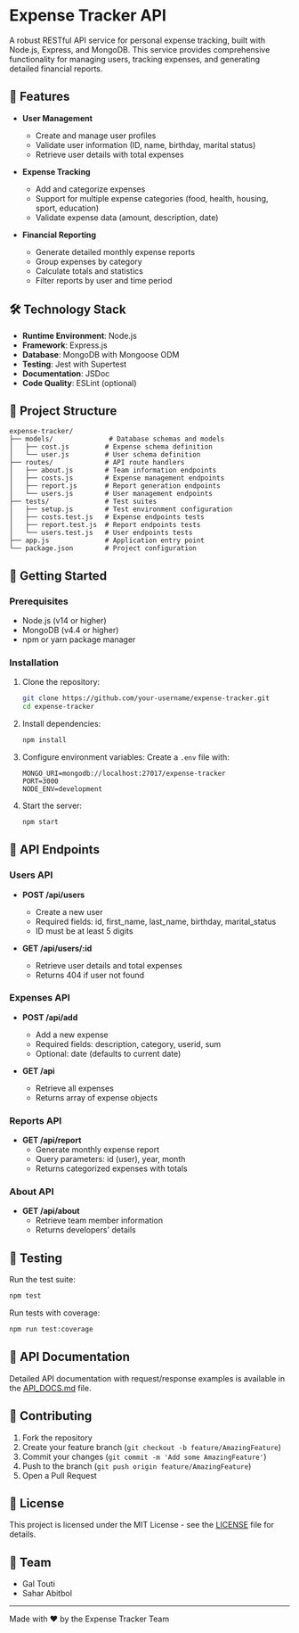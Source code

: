 # Expense Tracker API

A robust RESTful API service for personal expense tracking, built with Node.js, Express, and MongoDB. This service provides comprehensive functionality for managing users, tracking expenses, and generating detailed financial reports.

## 🚀 Features

- **User Management**
  - Create and manage user profiles
  - Validate user information (ID, name, birthday, marital status)
  - Retrieve user details with total expenses

- **Expense Tracking**
  - Add and categorize expenses
  - Support for multiple expense categories (food, health, housing, sport, education)
  - Validate expense data (amount, description, date)

- **Financial Reporting**
  - Generate detailed monthly expense reports
  - Group expenses by category
  - Calculate totals and statistics
  - Filter reports by user and time period

## 🛠️ Technology Stack

- **Runtime Environment**: Node.js
- **Framework**: Express.js
- **Database**: MongoDB with Mongoose ODM
- **Testing**: Jest with Supertest
- **Documentation**: JSDoc
- **Code Quality**: ESLint (optional)

## 📁 Project Structure

```plaintext
expense-tracker/
├── models/              # Database schemas and models
│   ├── cost.js         # Expense schema definition
│   └── user.js         # User schema definition
├── routes/             # API route handlers
│   ├── about.js        # Team information endpoints
│   ├── costs.js        # Expense management endpoints
│   ├── report.js       # Report generation endpoints
│   └── users.js        # User management endpoints
├── tests/              # Test suites
│   ├── setup.js        # Test environment configuration
│   ├── costs.test.js   # Expense endpoints tests
│   ├── report.test.js  # Report endpoints tests
│   └── users.test.js   # User endpoints tests
├── app.js              # Application entry point
└── package.json        # Project configuration
```

## 🚦 Getting Started

### Prerequisites

- Node.js (v14 or higher)
- MongoDB (v4.4 or higher)
- npm or yarn package manager

### Installation

1. Clone the repository:
   ```bash
   git clone https://github.com/your-username/expense-tracker.git
   cd expense-tracker
   ```

2. Install dependencies:
   ```bash
   npm install
   ```

3. Configure environment variables:
   Create a `.env` file with:
   ```env
   MONGO_URI=mongodb://localhost:27017/expense-tracker
   PORT=3000
   NODE_ENV=development
   ```

4. Start the server:
   ```bash
   npm start
   ```

## 📡 API Endpoints

### Users API
- **POST /api/users**
  - Create a new user
  - Required fields: id, first_name, last_name, birthday, marital_status
  - ID must be at least 5 digits

- **GET /api/users/:id**
  - Retrieve user details and total expenses
  - Returns 404 if user not found

### Expenses API
- **POST /api/add**
  - Add a new expense
  - Required fields: description, category, userid, sum
  - Optional: date (defaults to current date)

- **GET /api**
  - Retrieve all expenses
  - Returns array of expense objects

### Reports API
- **GET /api/report**
  - Generate monthly expense report
  - Query parameters: id (user), year, month
  - Returns categorized expenses with totals

### About API
- **GET /api/about**
  - Retrieve team member information
  - Returns developers' details

## 🧪 Testing

Run the test suite:
```bash
npm test
```

Run tests with coverage:
```bash
npm run test:coverage
```

## 📝 API Documentation

Detailed API documentation with request/response examples is available in the [API_DOCS.md](API_DOCS.md) file.

## 🤝 Contributing

1. Fork the repository
2. Create your feature branch (`git checkout -b feature/AmazingFeature`)
3. Commit your changes (`git commit -m 'Add some AmazingFeature'`)
4. Push to the branch (`git push origin feature/AmazingFeature`)
5. Open a Pull Request

## 📄 License

This project is licensed under the MIT License - see the [LICENSE](LICENSE) file for details.

## 👥 Team

- Gal Touti
- Sahar Abitbol

---

Made with ❤️ by the Expense Tracker Team
